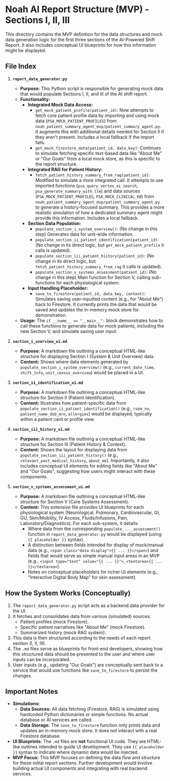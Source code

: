 # Noah AI Report Structure (MVP) - Sections I, II, III

This directory contains the MVP definition for the data structures and mock data generation logic for the first three sections of the AI-Powered Shift Report. It also includes conceptual UI blueprints for how this information might be displayed.

## File Index

1.  **`report_data_generator.py`**
    *   **Purpose:** This Python script is responsible for generating mock data that would populate Sections I, II, and III of the AI shift report.
    *   **Functionality:**
        *   **Integrated Mock Data Access:**
            *   `get_mock_patient_profile(patient_id)`: Now attempts to fetch core patient profile data by importing and using mock data (`PSA_MOCK_PATIENT_PROFILES`) from `noah_patient_summary_agent_mvp/patient_summary_agent.py`. It augments this with additional details needed for Section II if they aren't present. Includes a local fallback if the import fails.
            *   `get_mock_firestore_data(patient_id, data_key)`: Continues to simulate fetching specific text-based data like "About Me" or "Our Goals" from a local mock store, as this is specific to the report structure.
        *   **Integrated RAG for Patient History:**
            *   `fetch_patient_history_summary_from_rag(patient_id)`: Modified to simulate a more integrated call. It attempts to use imported functions (`psa_query_vertex_ai_search`, `psa_generate_summary_with_llm`) and data sources (`PSA_MOCK_PATIENT_PROFILES`, `PSA_MOCK_CLINICAL_KB`) from `noah_patient_summary_agent_mvp/patient_summary_agent.py` to generate a history-focused summary. This provides a more realistic simulation of how a dedicated summary agent might provide this information. Includes a local fallback.
        *   **Section Data Population:**
            *   `populate_section_i_system_overview()`: (No change in this step) Generates data for unit-wide information.
            *   `populate_section_ii_patient_identification(patient_id)`: (No change in its direct logic, but `get_mock_patient_profile` it calls is updated).
            *   `populate_section_iii_patient_history(patient_id)`: (No change in its direct logic, but `fetch_patient_history_summary_from_rag` it calls is updated).
            *   `populate_section_v_systems_assessment(patient_id)`: (No change in this step) Main function for Section V, calling sub-functions for each physiological system.
        *   **Input Handling Placeholder:**
            *   `save_to_firestore(patient_id, data_key, content)`: Simulates saving user-inputted content (e.g., for "About Me") back to Firestore. It currently prints the data that would be saved and updates the in-memory mock store for demonstration.
    *   **Usage:** The `if __name__ == "__main__":` block demonstrates how to call these functions to generate data for mock patients, including the new Section V, and simulate saving user input.

2.  **`section_i_overview_ui.md`**
    *   **Purpose:** A markdown file outlining a conceptual HTML-like structure for displaying Section I (System & Unit Overview) data.
    *   **Content:** Shows where data elements generated by `populate_section_i_system_overview()` (e.g., `current_date_time`, `shift_info`, `unit_census_overview`) would be placed in a UI.

3.  **`section_ii_identification_ui.md`**
    *   **Purpose:** A markdown file outlining a conceptual HTML-like structure for Section II (Patient Identification).
    *   **Content:** Illustrates how patient-specific data from `populate_section_ii_patient_identification()` (e.g., `room_no`, `patient_name_dob_mrn`, `allergies`) would be displayed, typically within a patient card or profile view.

4.  **`section_iii_history_ui.md`**
    *   **Purpose:** A markdown file outlining a conceptual HTML-like structure for Section III (Patient History & Context).
    *   **Content:** Shows the layout for displaying data from `populate_section_iii_patient_history()` (e.g., `relevant_past_medical_history`, `about_me`). Importantly, it also includes conceptual UI elements for editing fields like "About Me" and "Our Goals", suggesting how users might interact with these components.

5.  **`section_v_systems_assessment_ui.md`**
    *   **Purpose:** A markdown file outlining a conceptual HTML-like structure for Section V (Core Systems Assessment).
    *   **Content:** This extensive file provides UI blueprints for each physiological system (Neurological, Pulmonary, Cardiovascular, GI, GU, Skin/Mobility, IV Access, Fluids/Infusions, Pain, Laboratory/Diagnostics). For each sub-system, it details:
        *   Where data from the corresponding `populate_..._assessment()` function in `report_data_generator.py` would be displayed (using `{{ placeholder }}` syntax).
        *   A distinction between fields intended for display of mock/manual data (e.g., `<span class="data-display">{{ ... }}</span>`) and fields that would serve as simple manual input areas in an MVP (e.g., `<input type="text" value="{{ ... }}">`, `<textarea>{{ ... }}</textarea>`).
        *   Notes on conceptual placeholders for richer UI elements (e.g., "Interactive Digital Body Map" for skin assessment).

## How the System Works (Conceptually)

1.  The `report_data_generator.py` script acts as a backend data provider for the UI.
2.  It fetches and consolidates data from various (simulated) sources:
    *   Patient profiles (mock Firestore).
    *   Specific patient narratives like "About Me" (mock Firestore).
    *   Summarized history (mock RAG system).
3.  This data is then structured according to the needs of each report section (I, II, III).
4.  The `.md` files serve as blueprints for front-end developers, showing how this structured data should be presented to the user and where user inputs can be incorporated.
5.  User inputs (e.g., updating "Our Goals") are conceptually sent back to a service that would use functions like `save_to_firestore` to persist the changes.

## Important Notes

*   **Simulations:**
    *   **Data Sources:** All data fetching (Firestore, RAG) is simulated using hardcoded Python dictionaries or simple functions. No actual database or AI services are called.
    *   **Data Storage:** The `save_to_firestore` function only prints data and updates an in-memory mock store. It does not interact with a real Firestore database.
*   **UI Blueprints:** The `.md` files are **not** functional UI code. They are HTML-like outlines intended to guide UI development. They use `{{ placeholder }}` syntax to indicate where dynamic data would be injected.
*   **MVP Focus:** This MVP focuses on defining the data flow and structure for these initial report sections. Further development would involve building actual UI components and integrating with real backend services.
